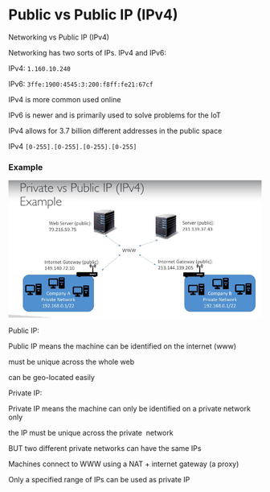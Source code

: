 # Public vs Public IP (IPv4)
Networking vs Public IP (IPv4)

Networking has two sorts of IPs. IPv4 and IPv6:

IPv4: `1.160.10.240`

IPv6: `3ffe:1900:4545:3:200:f8ff:fe21:67cf`

IPv4 is more common used online

IPv6 is newer and is primarily used to solve problems for the IoT

IPv4 allows for 3.7 billion different addresses in the public space

IPv4 `[0-255].[0-255].[0-255].[0-255]`

### Example

![](Public%20vs%20Public%20IP%20(IPv4)/image.png)

Public IP:

Public IP means the machine can be identified on the internet (www)

must be unique across the whole web

can be geo-located easily

Private IP:

Private IP means the machine can only be identified on a private network only

the IP must be unique across the private  network

BUT two different private networks can have the same IPs

Machines connect to WWW using a NAT + internet gateway (a proxy)

Only a specified range of IPs can be used as private IP
